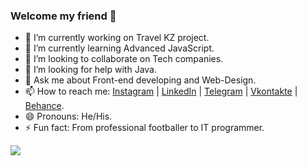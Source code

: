 ### Welcome my friend 👋

- 🔭 I’m currently working on Travel KZ project.
- 🌱 I’m currently learning Advanced JavaScript.
- 👯 I’m looking to collaborate on Tech companies.
- 🤔 I’m looking for help with Java.
- 💬 Ask me about Front-end developing and Web-Design.
- 📫 How to reach me: 
  [Instagram](https://www.instagram.com/diasnkteam/) |  [LinkedIn](https://www.linkedin.com/in/dias-nurbergenov-291210237/) |  [Telegram](https://t.me/diasnkteam)   | [Vkontakte](https://vk.com/id662003914) | [Behance](https://www.behance.net/diasnurbergenov1).
- 😄 Pronouns: He/His.
- ⚡ Fun fact: From professional footballer to IT programmer.

<img src="https://github-readme-stats.vercel.app/api?username=nurbergenovv&&show_icons=true&title_color=ffffff&icon_color=FF0000&text_color=daf7dc&bg_color=151515">

